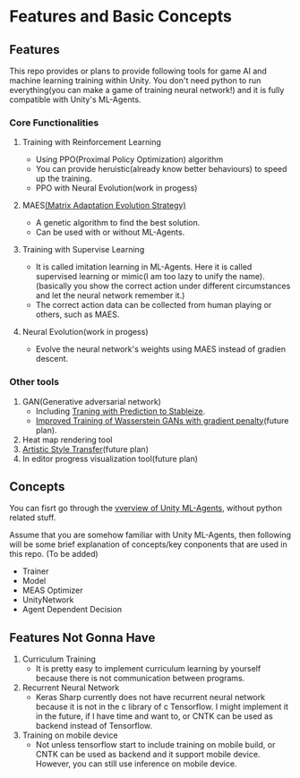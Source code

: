# Features and Basic Concepts

## Features
This repo provides or plans to provide following tools for game AI and machine learning training within Unity. You don't need python to run everything(you can make a game of training neural network!) and it is fully compatible with Unity's ML-Agents.

### Core Functionalities
1. Training with Reinforcement Learning
	* Using PPO(Proximal Policy Optimization) algorithm
    * You can provide heruistic(already know better behaviours) to speed up the training.
    * PPO with Neural Evolution(work in progess)
    
2. MAES[(Matrix Adaptation Evolution Strategy)](https://en.wikipedia.org/wiki/CMA-ES)
	* A genetic algorithm to find the best solution.
    * Can be used with or without ML-Agents.
3. Training with Supervise Learning
	* It is called imitation learning in ML-Agents. Here it is called supervised learning or mimic(I am too lazy to unify the name). (basically you show the correct action under different circumstances and let the neural network remember it.)
    * The correct action data can be collected from human playing or others, such as MAES.

4. Neural Evolution(work in progess)
	* Evolve the neural network's weights using MAES instead of gradien descent.

### Other tools
1. GAN(Generative adversarial network)
	* Including [Traning with Prediction to Stableize](https://www.semanticscholar.org/paper/Stabilizing-Adversarial-Nets-With-Prediction-Yadav-Shah/ec25504486d8751e00e613ca6fa64b256e3581c8).
	* [Improved Training of Wasserstein GANs with gradient penalty](http://papers.nips.cc/paper/7159-improved-training-of-wasserstein-gans.pdf)(future plan).
2. Heat map rendering tool
3. [Artistic Style Transfer](https://arxiv.org/abs/1705.08086)(future plan)
4. In editor progress visualization tool(future plan)

## Concepts
You can fisrt go through the [vverview of Unity ML-Agents](https://github.com/Unity-Technologies/ml-agents/blob/master/docs/ML-Agents-Overview.md), without python related stuff.

Assume that you are somehow familiar with Unity ML-Agents, then following will be some brief explanation of concepts/key conponents that are used in this repo.
(To be added)
* Trainer
* Model
* MEAS Optimizer
* UnityNetwork
* Agent Dependent Decision

## Features Not Gonna Have
1. Curriculum Training
	* It is pretty easy to implement curriculum learning by yourself because there is not communication between programs.
2. Recurrent Neural Network
	* Keras Sharp currently does not have recurrent neural network because it is not in the c library of c Tensorflow. I might implement it in the future, if I have time and want to, or CNTK can be used as backend instead of Tensorflow.
3. Training on mobile device
	* Not unless tensorflow start to include training on mobile build, or CNTK can be used as backend and it support mobile device. However, you can still use inference on mobile device.
